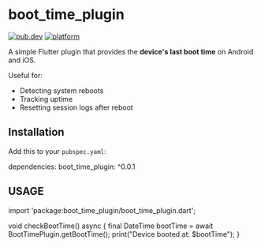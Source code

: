 # boot_time_plugin

[![pub.dev](https://img.shields.io/pub/v/boot_time_plugin.svg)](https://pub.dev/packages/boot_time_plugin)
[![platform](https://img.shields.io/badge/platform-android%20%7C%20ios-blue.svg)](https://pub.dev/packages/boot_time_plugin)

A simple Flutter plugin that provides the **device's last boot time** on Android and iOS.

Useful for:
- Detecting system reboots
- Tracking uptime
- Resetting session logs after reboot


## Installation

Add this to your `pubspec.yaml`:

dependencies:
boot_time_plugin: ^0.0.1



## USAGE
import 'package:boot_time_plugin/boot_time_plugin.dart';

void checkBootTime() async {
    final DateTime bootTime = await BootTimePlugin.getBootTime();
    print("Device booted at: $bootTime");
}



